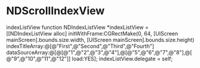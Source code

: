 # NDScrollIndexView
indexListView function
    NDIndexListView *indexListView = [[NDIndexListView alloc] initWithFrame:CGRectMake(0, 64, [UIScreen mainScreen].bounds.size.width, [UIScreen mainScreen].bounds.size.height) indexTitleArray:@[@"First",@"Second",@"Third",@"Fourth"] dataSourceArray:@[@[@"1",@"2",@"3",@"4"],@[@"5",@"6",@"7",@"8"],@[@"9",@"10",@"11",@"12"]] load:YES];
    indexListView.delegate = self;
